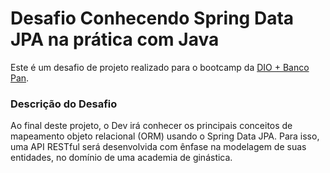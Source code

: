 # Desafio Conhecendo Spring Data JPA na prática com Java

Este é um desafio de projeto realizado para o bootcamp da [DIO + Banco Pan](https://dio.me/).

### Descrição do Desafio
Ao final deste projeto, o Dev irá conhecer os principais conceitos de mapeamento objeto relacional (ORM) usando o Spring Data JPA. Para isso, uma API RESTful será desenvolvida com ênfase na modelagem de suas entidades, no domínio de uma academia de ginástica.
